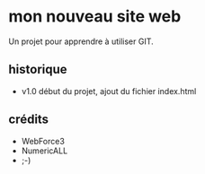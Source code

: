 # mon nouveau site web

Un projet pour apprendre à utiliser GIT.


## historique

* v1.0 début du projet, ajout du fichier index.html

## crédits

* WebForce3
* NumericALL
* ;-)

